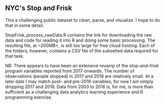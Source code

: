 ## NYC's Stop and Frisk

This a challenging public dataset to clean, parse, and visualize. I hope to do that in some detail. 

StopFrisk_process_rawData.R contains the link for downloading the raw data and code for reading it into R and doing some basic processing. The resulting file, at ~200MB+, is still too large for free cloud hosting. Each of the folders, however, contains a CSV file of the subsetted data required for that task. 

NB: There appears to have been an extensive revamp of the stop-and-frisk program variables reported from 2017 onwards. The number of observations (people stopped) in 2017 and 2018 are relatively small. At a later date I may match post- and pre-2016 variables; for now I am simply dropping 2017 and 2018. Data from 2003 to 2016 is, for me, is more than sufficient as a challenging data analytics learning experience and R programming exercise. 
